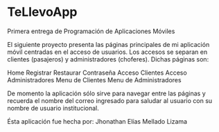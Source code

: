 # TeLlevoApp
Primera entrega de Programación de Aplicaciones Móviles

El siguiente proyecto presenta las páginas principales de mi aplicación móvil centradas en el acceso de usuarios.
Los accesos se separan en clientes (pasajeros) y administradores (choferes).
Dichas páginas son:

Home
  Registrar
  Restaurar Contraseña
  Acceso Clientes
  Acceso Administradores
    Menu de Clientes
    Menu de Administradores

De momento la aplicación sólo sirve para navegar entre las páginas y recuerda el nombre del correo ingresado para saludar al usuario con su nombre de usuario institucional.

Ésta aplicación fue hecha por:
  Jhonathan Elías Mellado Lizama
